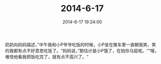 ﻿---
title: "2014-6-17"
date: 2014-6-17 19:24:00
tags: 文字
categories: 爸爸
---
奶奶向妈妈描述，”中午我和小P爷爷吃饭的时候，小P坐在推车里一直朝我笑，笑的我都有点不好意思吃饭了。“妈妈说，”那估计是小P饿了，在拍你马屁呢。“”哦，难怪他看我把饭吃完了，就有点不高兴了。“ 
